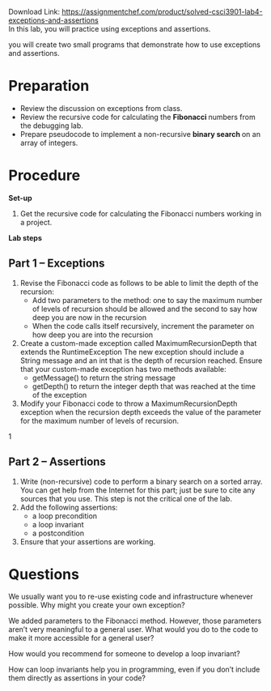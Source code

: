 Download Link: https://assignmentchef.com/product/solved-csci3901-lab4-exceptions-and-assertions
<br>
In this lab, you will practice using exceptions and assertions.

you will create two small programs that demonstrate how to use exceptions and assertions.

<h1>Preparation</h1>

<ul>

 <li>Review the discussion on exceptions from class.</li>

 <li>Review the recursive code for calculating the <strong>Fibonacci </strong>numbers from the debugging lab.</li>

 <li>Prepare pseudocode to implement a non-recursive <strong>binary search </strong>on an array of integers.</li>

</ul>

<h1>Procedure</h1>

<strong>Set-up</strong>

<ol>

 <li>Get the recursive code for calculating the Fibonacci numbers working in a project.</li>

</ol>

<strong>Lab steps</strong>

<h2>Part 1 – Exceptions</h2>

<ol>

 <li>Revise the Fibonacci code as follows to be able to limit the depth of the recursion:

  <ul>

   <li>Add two parameters to the method: one to say the maximum number of levels of recursion should be allowed and the second to say how deep you are now in the recursion</li>

   <li>When the code calls itself recursively, increment the parameter on how deep you are into the recursion</li>

  </ul></li>

 <li>Create a custom-made exception called MaximumRecursionDepth that extends the RuntimeException The new exception should include a String message and an int that is the depth of recursion reached. Ensure that your custom-made exception has two methods available:

  <ul>

   <li>getMessage() to return the string message</li>

   <li>getDepth() to return the integer depth that was reached at the time of the exception</li>

  </ul></li>

 <li>Modify your Fibonacci code to throw a MaximumRecursionDepth exception when the recursion depth exceeds the value of the parameter for the maximum number of levels of recursion.</li>

</ol>

1

<h2>Part 2 – Assertions</h2>

<ol>

 <li>Write (non-recursive) code to perform a binary search on a sorted array. You can get help from the Internet for this part; just be sure to cite any sources that you use. This step is not the critical one of the lab.</li>

 <li>Add the following assertions:

  <ul>

   <li>a loop precondition</li>

   <li>a loop invariant</li>

   <li>a postcondition</li>

  </ul></li>

 <li>Ensure that your assertions are working.</li>

</ol>

<h1>Questions</h1>

We usually want you to re-use existing code and infrastructure whenever possible. Why might you create your own exception?

We added parameters to the Fibonacci method. However, those parameters aren’t very meaningful to a general user. What would you do to the code to make it more accessible for a general user?

How would you recommend for someone to develop a loop invariant?

How can loop invariants help you in programming, even if you don’t include them directly as assertions in your code?